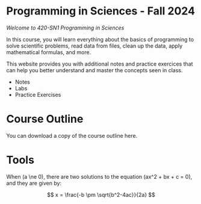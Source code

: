 # Programming in Sciences - Fall 2024
*Welcome to 420-SN1 Programming in Sciences*

In this course, you will learn everything about the basics of programming to solve scientific problems, read data from files, clean up the data, apply mathematical formulas, and more. 



This website provides you with additional notes and practice exercices that can help you better understand and master the concepts seen in class. 

- Notes
- Labs 
- Practice Exercises



# Course Outline

You can download a copy of the course outline here. 



# Tools
When \(a \ne 0\), there are two solutions to the equation \(ax^2 + bx + c = 0\), and they are given by:

$$
x = \frac{-b \pm \sqrt{b^2-4ac}}{2a}
$$


